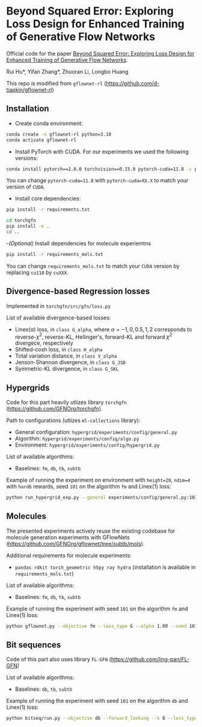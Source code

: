 # Beyond Squared Error: Exploring Loss Design for Enhanced Training of Generative Flow Networks

Official code for the paper [Beyond Squared Error: Exploring Loss Design for Enhanced Training of Generative Flow Networks](https://arxiv.org/abs/2410.02596). 

Rui Hu*, Yifan Zhang*, Zhuoran Li, Longbo Huang

This repo is modified from `gflownet-rl` (https://github.com/d-tiapkin/gflownet-rl)

## Installation

- Create conda environment:

```sh
conda create -n gflownet-rl python=3.10
conda activate gflownet-rl
```

- Install PyTorch with CUDA. For our experiments we used the following versions:

```sh
conda install pytorch==2.0.0 torchvision==0.15.0 pytorch-cuda=11.8 -c pytorch -c nvidia
```
You can change `pytorch-cuda=11.8` with `pytorch-cuda=XX.X` to match your version of `CUDA`.

- Install core dependencies:

```sh
pip install -r requirements.txt
```

```sh
cd torchgfn
pip install -e .
cd ..
```

-*(Optional)* Install dependencies for molecule experiemtns
```sh
pip install -r requirements_mols.txt
```
You can change `requirements_mols.txt` to match your `CUDA` version by replacing `cu118` by `cuXXX`.

## Divergence-based Regression losses

Implemented in `torchgfn/src/gfn/loss.py`

List of available divergence-based losses:
- Linex($\alpha$) loss, in `class G_alpha`, where $\alpha=-1,0,0.5,1,2$ corresponds to reverse-$\chi^2$, reverse-KL, Hellinger's, forward-KL and forward $\chi^2$ divergece, respectively
- Shifted-cosh loss, in `class H_alpha`
- Total variation distance, in `class V_alpha`
- Jenson-Shannon divergence, in `class G_JSD`
- Symmetric-KL divergence, in `class G_SKL`

## Hypergrids

Code for this part heavily utlizes library `torchgfn` (https://github.com/GFNOrg/torchgfn).

Path to configurations (utlizes `ml-collections` library):

- General configuration: `hypergrid/experiments/config/general.py`
- Algorithm: `hypergrid/experiments/config/algo.py`
- Environment: `hypergrid/experiments/config/hypergrid.py`

List of available algorithms:
- Baselines: `fm`, `db`, `tb`, `subtb`

Example of running the experiment on environment with `height=20`, `ndim=4` with `hard6` rewards, seed `101` on the algorithm `fm` and Linex(1) loss:
```bash
python run_hypergrid_exp.py --general experiments/config/general.py:101 --env experiments/config/hypergrid.py:hard6 --algo experiments/config/algo.py:fm --env.height 20 --env.ndim 4 --algo.loss_type G --algo.alpha 1.00
```

## Molecules

The presented experiments actively reuse the existing codebase for molecule generation experiments with GFlowNets (https://github.com/GFNOrg/gflownet/tree/subtb/mols).

Additional requirements for molecule experiments: 
- `pandas rdkit torch_geometric h5py ray hydra` (installation is available in `requirements_mols.txt`)

List of available algorithms:
- Baselines: `fm`, `db`, `tb`, `subtb`

Example of running the experiment with seed `101` on the algorithm `fm` and Linex(1) loss:
```bash
python gflownet.py --objective fm --loss_type G --alpha 1.00 --seed 101
```

## Bit sequences

Code of this part also uses library `FL-GFN` (https://github.com/ling-pan/FL-GFN)

List of available algorithms:
- Baselines: `db`, `tb`, `subtb`

Example of running the experiment with seed `101` on the algorithm `db` and Linex(1) loss:

```bash
python bitseq/run.py --objective db --forward_looking --k 8 --loss_type G --alpha 1.00 --seed 101
```
